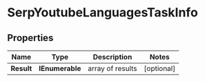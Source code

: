 # SerpYoutubeLanguagesTaskInfo


## Properties

| Name | Type | Description | Notes |
|------------ | ------------- | ------------- | -------------|
**Result** | **IEnumerable<SerpYoutubeLanguagesResultInfo>** | array of results |[optional]|